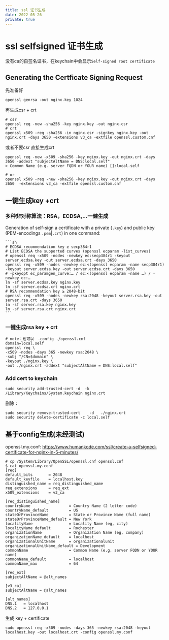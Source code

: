```yaml
---
title: ssl 证书生成
date: 2022-05-26
private: true
---
```

# ssl selfsigned 证书生成
没有ca的自签名证书，在keychain中会显示`Self-signed root certificate`

## Generating the Certficate Signing Request
先准备好

    openssl genrsa -out nginx.key 1024

再生成csr + crt

    # csr
    openssl req -new -sha256 -key nginx.key -out nginx.csr
    # crt
    openssl x509 -req -sha256 -in nginx.csr -signkey nginx.key -out nginx.crt -days 3650 -extensions v3_ca -extfile openssl.custom.cnf

或者不要csr 直接生成crt

    openssl req -new -x509 -sha256 -key nginx.key -out nginx.crt -days 3650 -addext "subjectAltName = DNS:local.self"
    > Common Name (e.g. server FQDN or YOUR name) []:local.self

    # or
    openssl x509 -req -new -sha256 -key nginx.key -out nginx.crt -days 3650  -extensions v3_ca -extfile openssl.custom.cnf

## 一键生成key +crt
### 多种非对称算法：RSA，ECDSA,...一健生成
Generation of self-sign a certificate with a private (`.key`) and public key (PEM-encodings `.pem`|`.crt`) in one command:

    ```sh
    # ECDSA recommendation key ≥ secp384r1
    # List ECDSA the supported curves (openssl ecparam -list_curves)
    # openssl req -x509 -nodes -newkey ec:secp384r1 -keyout server.ecdsa.key -out server.ecdsa.crt -days 3650
    openssl req -x509 -nodes -newkey ec:<(openssl ecparam -name secp384r1) -keyout server.ecdsa.key -out server.ecdsa.crt -days 3650
    # -pkeyopt ec_paramgen_curve:… / ec:<(openssl ecparam -name …) / -newkey ec:…
    ln -sf server.ecdsa.key nginx.key
    ln -sf server.ecdsa.crt nginx.crt
    # RSA recommendation key ≥ 2048-bit
    openssl req -x509 -nodes -newkey rsa:2048 -keyout server.rsa.key -out server.rsa.crt -days 3650
    ln -sf server.rsa.key nginx.key
    ln -sf server.rsa.crt nginx.crt
    ```

### 一键生成rsa key + crt

    # note：也可以　-config ./openssl.cnf 
    domain=local.self
    openssl req \
    -x509 -nodes -days 365 -newkey rsa:2048 \
    -subj "/CN=$domain" \
    -keyout ./nginx.key \
    -out ./nginx.crt -addext "subjectAltName = DNS:local.self"

### Add cert to keychain
    sudo security add-trusted-cert -d  -k /Library/Keychains/System.keychain nginx.crt

删除：

    sudo security remove-trusted-cert    -d   ./nginx.crt
    sudo security delete-certificate -c local.self

## 基于config生成(未经测试)
openssl.my.conf: https://www.humankode.com/ssl/create-a-selfsigned-certificate-for-nginx-in-5-minutes/

    # cp /System/Library/OpenSSL/openssl.cnf openssl.cnf
    $ cat openssl.my.conf
    [req]
    default_bits       = 2048
    default_keyfile    = localhost.key
    distinguished_name = req_distinguished_name
    req_extensions     = req_ext
    x509_extensions    = v3_ca

    [req_distinguished_name]
    countryName                 = Country Name (2 letter code)
    countryName_default         = US
    stateOrProvinceName         = State or Province Name (full name)
    stateOrProvinceName_default = New York
    localityName                = Locality Name (eg, city)
    localityName_default        = Rochester
    organizationName            = Organization Name (eg, company)
    organizationName_default    = localhost
    organizationalUnitName      = organizationalunit
    organizationalUnitName_default = Development
    commonName                  = Common Name (e.g. server FQDN or YOUR name)
    commonName_default          = localhost
    commonName_max              = 64

    [req_ext]
    subjectAltName = @alt_names

    [v3_ca]
    subjectAltName = @alt_names

    [alt_names]
    DNS.1   = localhost
    DNS.2   = 127.0.0.1

生成 key + certificate 

    sudo openssl req -x509 -nodes -days 365 -newkey rsa:2048 -keyout localhost.key -out localhost.crt -config openssl.my.conf
